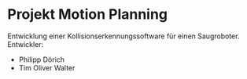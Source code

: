 # Projekt Motion Planning
Entwicklung einer Kollisionserkennungssoftware für einen Saugroboter.
Entwickler:
* Philipp Dörich
* Tim Oliver Walter
